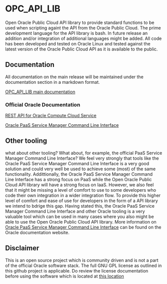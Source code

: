 # OPC_API_LIB
Open Oracle Public Cloud API library to provide standard functions to be used when scripting againt the API from the Oracle Public Cloud. The prime development language for the API library is bash. In future release an addition and/or integration of additional languages might be added. All code has been developed and tested on Oracle Linux and tested against the latest version of the Oracle Public Cloud API as it is available to the public. 

## Documentation
All documentation on the main release will be maintained under the documentation section in a markdown format.

[OPC_API_LIB main documentation](./documentation/README.md)

### Official Oracle Documentation
[REST API for Oracle Compute Cloud Service](https://docs.oracle.com/cloud/latest/stcomputecs/STCSA/toc.htm)

[Oracle PaaS Service Manager Command Line Interface](http://docs.oracle.com/en/cloud/paas/java-cloud/pscli/paas-service-manager-command-line-interface-reference.pdf)

## Other tooling
what about other tooling? What about, for example, the official PaaS Service Manager Command Line Interface? We feel very strongly that tools like the Oracle PaaS Service Manager Command Line Interface is a very good solution and could very well be used to achieve some (most) of the same functionality. Addittionally, the Oracle PaaS Service Manager Command Line Interface has a strong focus on PaaS while the Open Oracle Public Cloud API library will have a strong focus on IaaS. However, we also feel that it might be missing a level of comfort to use to some developers who code their own integration in a wider integration flow. To provide this higher level of comfort and ease of use for developers in the form of a API library we intend to bdrige this gap. Having stated this, the Oracle PaaS Service Manager Command Line Interface and other Oracle tooling is a very valuable tool which can be used in many cases where you also might be able to use the Open Oracle Public Cloud API library. More information on [Oracle PaaS Service Manager Command Line Interface](http://docs.oracle.com/en/cloud/paas/java-cloud/pscli/paas-service-manager-command-line-interface-reference.pdf) can be found on the Oracle documentation website.

## Disclaimer
This is an open source project which is community driven and is not a part of the official Oracle software stack. The full GNU GPL license as outlined in this github project is applicable. Do review the license documentation before using the software which is located at [this location](LICENSE)
